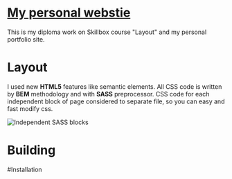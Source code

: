 # [My personal webstie](https://vadimveberg.ru/)
This is my diploma work on Skillbox course "Layout" and my personal portfolio site.

# Layout
I used new **HTML5** features like semantic elements. All CSS code is written by **BEM** methodology and with **SASS** preprocessor. CSS code for each independent block of page considered to separate file, so you can easy and fast modify css.

![Independent SASS blocks](https://vadimveberg.ru/assets/img/git_readme/SASS.png) 

# Building

#Installation
